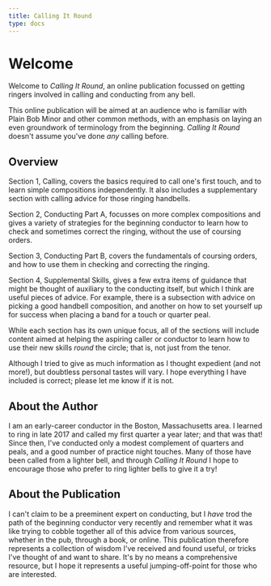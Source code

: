 ```yaml
---
title: Calling It Round 
type: docs
---
```


# Welcome 

Welcome to _Calling It Round_, an online publication focussed on getting ringers involved in calling and conducting from any bell.

This online publication will be aimed at an audience who is familiar with Plain Bob Minor and other common methods, with an emphasis on laying an even groundwork of terminology from the beginning. _Calling It Round_ doesn't assume you've done _any_ calling before.

## Overview

Section 1, Calling, covers the basics required to call one's first touch, and to learn simple compositions independently. It also includes a supplementary section with calling advice for those ringing handbells.

Section 2, Conducting Part A, focusses on more complex compositions and gives a variety of strategies for the beginning conductor to learn how to check and sometimes correct the ringing, without the use of coursing orders.

Section 3, Conducting Part B, covers the fundamentals of coursing orders, and how to use them in checking and correcting the ringing.

Section 4, Supplemental Skills, gives a few extra items of guidance that might be thought of auxiliary to the conducting itself, but which I think are useful pieces of advice. For example, there is a subsection with advice on picking a good handbell composition, and another on how to set yourself up for success when placing a band for a touch or quarter peal.

While each section has its own unique focus, all of the sections will include content aimed at helping the aspiring caller or conductor to learn how to use their new skills _round_ the circle; that is, not just from the tenor.

Although I tried to give as much information as I thought expedient (and not more!), but doubtless personal tastes will vary. I hope everything I have included is correct; please let me know if it is not. 

## About the Author

I am an early-career conductor in the Boston, Massachusetts area. I learned to ring in late 2017 and called my first quarter a year later; and that was that! Since then, I've conducted only a modest complement of quarters and peals, and a good number of practice night touches. Many of those have been called from a lighter bell, and through _Calling It Round_ I hope to encourage those who prefer to ring lighter bells to give it a try!

## About the Publication

I can't claim to be a preeminent expert on conducting, but I _have_ trod the path of the beginning conductor very recently and remember what it was like trying to cobble together all of this advice from various sources, whether in the pub, through a book, or online. This publication therefore represents a collection of wisdom I've received and found useful, or tricks I've thought of and want to share. It's by no means a comprehensive resource, but I hope it represents a useful jumping-off-point for those who are interested.
